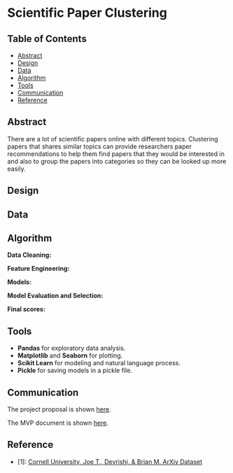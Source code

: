 # Scientific Paper Clustering

## Table of Contents
- [Abstract](#link-part-1)
- [Design](#link-part-2)
- [Data](#link-part-3)
- [Algorithm](#link-part-4)
- [Tools](#link-part-5)
- [Communication](#link-part-6)
- [Reference](#link-part-7)

## <a name="link-part-1">Abstract</a>

There are a lot of scientific papers online with different topics.
Clustering papers that shares similar topics can provide researchers
paper recommendations to help them find papers that they would be
interested in and also to group the papers into categories so they
can be looked up more easily.

## <a name="link-part-2">Design</a>



## <a name="link-part-3">Data</a>



## <a name="link-part-4">Algorithm</a>

**Data Cleaning:**



**Feature Engineering:**


**Models:**



**Model Evaluation and Selection:**


**Final scores:**



## <a name="link-part-5">Tools</a>

* **Pandas** for exploratory data analysis.
* **Matplotlib** and **Seaborn** for plotting.
* **Scikit Learn** for modeling and natural language process.
* **Pickle** for saving models in a pickle file.

## <a name="link-part-6">Communication</a>

The project proposal is shown [here](/documents/proposal.md).

The MVP document is shown [here](/documents/MVP.md).

## <a name="link-part-7">Reference</a>
- [1]: [Cornell University, Joe T., Devrishi, & Brian M. ArXiv Dataset](https://www.kaggle.com/datasets/Cornell-University/arxiv)
